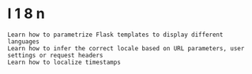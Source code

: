 # I 1 8 n 
    Learn how to parametrize Flask templates to display different languages
    Learn how to infer the correct locale based on URL parameters, user settings or request headers
    Learn how to localize timestamps
